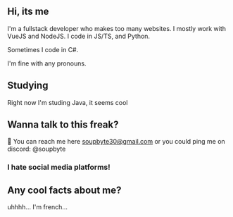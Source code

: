 ## Hi, its me

I'm a fullstack developer who makes too many websites. I mostly work with VueJS and NodeJS.
I code in JS/TS, and Python.

Sometimes I code in C#.


I'm fine with any pronouns.

## Studying

Right now I'm studing Java, it seems cool

## Wanna talk to this freak?
📧 You can reach me here soupbyte30@gmail.com
or you could ping me on discord: @soupbyte

### I hate social media platforms!

## Any cool facts about me?

uhhhh... I'm french...

